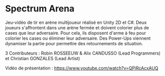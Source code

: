 # Spectrum Arena

Jeu-vidéo de tir en arène multijoueur réalisé en Unity 2D et C#.
Deux joueurs s'affrontent dans une arène fermée et doivent colorier plus de cases que leur adversaire. Pour cela, ils disposent d'arme à feu pour colorier les cases ou éliminer leur adversaire. Des Power-Ups viennent dynamiser la partie pour permettre des retournements de situation.

3 Contributeurs : Robin ROSSEEUW & Alix CANDUSSO (Lead Programmers) et Christian GONZALES (Lead Artist)

Vidéo de présentation : https://www.youtube.com/watch?v=QPiRcAcxAUQ
